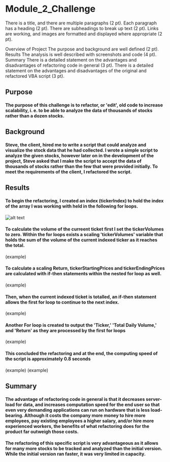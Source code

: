 # Module_2_Challenge

There is a title, and there are multiple paragraphs (2 pt).
Each paragraph has a heading (2 pt).
There are subheadings to break up text (2 pt).
Links are working, and images are formatted and displayed where appropriate (2 pt).

Overview of Project
The purpose and background are well defined (2 pt).
Results
The analysis is well described with screenshots and code (4 pt).
Summary
There is a detailed statement on the advantages and disadvantages of refactoring code in general (3 pt).
There is a detailed statement on the advantages and disadvantages of the original and refactored VBA script (3 pt).

## Purpose
####    The purpose of this challenge is to refactor, or 'edit', old code  to increase  scalability, i. e. to be able to analyze the data of thousands of stocks rather than a dozen stocks.

## Background
####    Steve, the client, hired me to write a script that could analyze and visualize the stock data that he had collected.  I wrote a simple script to analyze the given stocks, however later on in the development of the project, Steve asked that I make the script to accept the data of thousands of stocks rather than the few that were provided initially.  To meet the requirements of the client, I refactored the script.

## Results
####    To begin the refactoring, I created an index (tickerIndex) to hold the index of the array I was working with held in the following for loops.
![alt text](https://github.com/Wingaero/Module_2_Challenge/Resources/VBA_Challenge_2017.png?raw=true)

####    To calculate the volume of the curreent ticket first I set the tickerVolumes to zero.  Within the for loops exists a scaling 'tickerVolumes' variable that holds the sum of the volume of the current indexed ticker as it reaches the total.
(example)

####    To calculate a scaling Return, tickerStartingPrices and tickerEndingPrices are calculated with if-then statements within the nested for loop as well.
(example)

####    Then, when the current indexed ticket is totalled, an if-then statement allows the first for loop to continue to the next index.
(example)

####    Another For loop is created to output the 'Ticker,' 'Total Daily Volume,' and 'Return' as they are processed by the first for loops
(example)

####    This concluded the refactoring and at the end, the computing speed of the script is approximately 0.8 seconds
(example)
(example)

## Summary
####    The advantage of refactoring code in general is that it decreases server-load for data, and increases computation speed for the end user so that even very demanding applications can run on hardware that is less load-bearing.  Although it costs the company more money to hire more employees, pay existing employees a higher salary, and/or hire more experienced workers, the benefits of what refactoring does for the product far outweigh those costs.

####    The refactoring of this specific script is very advantageous as it allows for many more stocks to be tracked and analyzed than the initial version.  While the initial version ran faster, it was very limited in capacity.